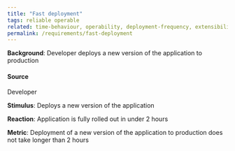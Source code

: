 ```yaml
---
title: "Fast deployment"
tags: reliable operable
related: time-behaviour, operability, deployment-frequency, extensibility, lead-time-for-changes, cycle-time
permalink: /requirements/fast-deployment
---
```


<div class="quality-requirement" markdown="1">

**Background**: Developer deploys a new version of the application to production

#### Source

Developer

**Stimulus**: Deploys a new version of the application

**Reaction**: Application is fully rolled out in under 2 hours

**Metric**: Deployment of a new version of the application to production does not take longer than 2 hours


</div><br>




